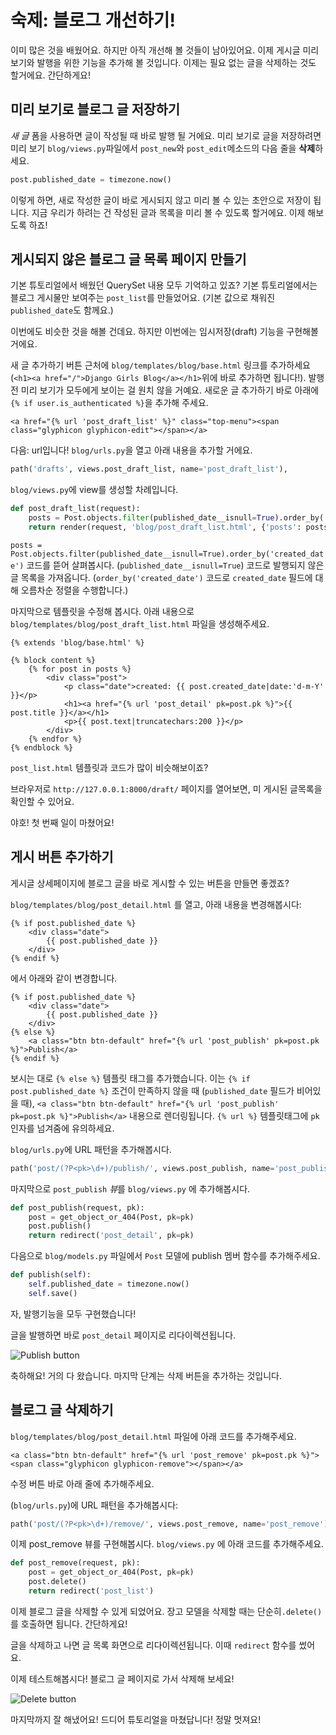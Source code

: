# 숙제: 블로그 개선하기!

이미 많은 것을 배웠어요. 하지만 아직 개선해 볼 것들이 남아있어요. 이제 게시글 미리 보기와 발행을 위한 기능을 추가해 볼 것입니다. 이제는 필요 없는 글을 삭제하는 것도 할거에요. 간단하게요!

## 미리 보기로 블로그 글 저장하기

*새 글* 폼을 사용하면 글이 작성될 때 바로 발행 될 거에요. 미리 보기로 글을 저장하려면 미리 보기 `blog/views.py`파일에서 `post_new`와 `post_edit`메소드의 다음 줄을 **삭제**하세요.

```python
post.published_date = timezone.now()
```

이렇게 하면, 새로 작성한 글이 바로 게시되지 않고 미리 볼 수 있는 초안으로 저장이 됩니다. 지금 우리가 하려는 건 작성된 글과 목록을 미리 볼 수 있도록 할거에요. 이제 해보도록 하죠!

## 게시되지 않은 블로그 글 목록 페이지 만들기

기본 튜토리얼에서 배웠던 QuerySet 내용 모두 기억하고 있죠? 기본 튜토리얼에서는 블로그 게시물만 보여주는 `post_list`를 만들었어요.
(기본 값으로 채워진 `published_date`도 함께요.)

이번에도 비슷한 것을 해볼 건데요. 하지만 이번에는 임시저장(draft) 기능을 구현해볼 거에요.

새 글 추가하기 버튼 근처에 `blog/templates/blog/base.html` 링크를 추가하세요(`<h1><a href="/">Django Girls Blog</a></h1>`위에 바로 추가하면 됩니다!). 발행 전 미리 보기가 모두에게 보이는 걸 원치 않을 거예요. 새로운 글 추가하기 바로 아래에 `{% if user.is_authenticated %}`을 추가해 주세요.

```django
<a href="{% url 'post_draft_list' %}" class="top-menu"><span class="glyphicon glyphicon-edit"></span></a>
```

다음: url입니다! `blog/urls.py`을 열고 아래 내용을 추가할 거에요.

```python
path('drafts', views.post_draft_list, name='post_draft_list'),
```

`blog/views.py`에 view를 생성할 차례입니다.

```python
def post_draft_list(request):
    posts = Post.objects.filter(published_date__isnull=True).order_by('created_date')
    return render(request, 'blog/post_draft_list.html', {'posts': posts})
```

`posts = Post.objects.filter(published_date__isnull=True).order_by('created_date')` 코드를 뜯어 살펴봅시다. (`published_date__isnull=True`) 코드로 발행되지 않은 글 목록을 가져옵니다. (`order_by('created_date')` 코드로 `created_date` 필드에 대해 오름차순 정렬을 수행합니다.)

마지막으로 템플릿을 수정해 봅시다. 아래 내용으로 `blog/templates/blog/post_draft_list.html` 파일을 생성해주세요.

```django
{% extends 'blog/base.html' %}

{% block content %}
    {% for post in posts %}
        <div class="post">
            <p class="date">created: {{ post.created_date|date:'d-m-Y' }}</p>
            <h1><a href="{% url 'post_detail' pk=post.pk %}">{{ post.title }}</a></h1>
            <p>{{ post.text|truncatechars:200 }}</p>
        </div>
    {% endfor %}
{% endblock %}
```

`post_list.html` 템플릿과 코드가 많이 비슷해보이죠?

브라우저로 `http://127.0.0.1:8000/draft/` 페이지를 열어보면, 미 게시된 글목록을 확인할 수 있어요.

야호! 첫 번째 일이 마쳤어요!

## 게시 버튼 추가하기

게시글 상세페이지에 블로그 글을 바로 게시할 수 있는 버튼을 만들면 좋겠죠?

`blog/templates/blog/post_detail.html` 를 열고, 아래 내용을 변경해봅시다:

```django
{% if post.published_date %}
    <div class="date">
        {{ post.published_date }}
    </div>
{% endif %}
```

에서 아래와 같이 변경합니다.

```django
{% if post.published_date %}
    <div class="date">
        {{ post.published_date }}
    </div>
{% else %}
    <a class="btn btn-default" href="{% url 'post_publish' pk=post.pk %}">Publish</a>
{% endif %}
```

보시는 대로 `{% else %}` 템플릿 태그를 추가했습니다. 이는 `{% if post.published_date %}` 조건이 만족하지 않을 때 (`published_date` 필드가 비어있을 때), `<a class="btn btn-default" href="{% url 'post_publish' pk=post.pk %}">Publish</a>` 내용으로 렌더링됩니다. `{% url %}` 템플릿태그에 `pk` 인자를 넘겨줌에 유의하세요.

`blog/urls.py`에 URL 패턴을 추가해봅시다.

```python
path('post/(?P<pk>\d+)/publish/', views.post_publish, name='post_publish'),
```

마지막으로 `post_publish` *뷰*를 `blog/views.py` 에 추가해봅시다.

```python
def post_publish(request, pk):
    post = get_object_or_404(Post, pk=pk)
    post.publish()
    return redirect('post_detail', pk=pk)
```

다음으로 `blog/models.py` 파일에서 `Post` 모델에 publish 멤버 함수를 추가해주세요.

```python
def publish(self):
    self.published_date = timezone.now()
    self.save()
```

자, 발행기능을 모두 구현했습니다!

글을 발행하면 바로 `post_detail` 페이지로 리다이렉션됩니다.

![Publish button](images/publish2.png)

축하해요! 거의 다 왔습니다. 마지막 단계는 삭제 버튼을 추가하는 것입니다.

## 블로그 글 삭제하기

`blog/templates/blog/post_detail.html` 파일에 아래 코드를 추가해주세요.

```django
<a class="btn btn-default" href="{% url 'post_remove' pk=post.pk %}"><span class="glyphicon glyphicon-remove"></span></a>
```

수정 버튼 바로 아래 줄에 추가해주세요.

(`blog/urls.py`)에 URL 패턴을 추가해봅시다:

```python
path('post/(?P<pk>\d+)/remove/', views.post_remove, name='post_remove'),
```

이제 post_remove 뷰를 구현해봅시다. `blog/views.py` 에 아래 코드를 추가해주세요.

```python
def post_remove(request, pk):
    post = get_object_or_404(Post, pk=pk)
    post.delete()
    return redirect('post_list')
```

이제 블로그 글을 삭제할 수 있게 되었어요. 장고 모델을 삭제할 때는 단순히`.delete()`를 호출하면 됩니다. 간단하게요!

글을 삭제하고 나면 글 목록 화면으로 리다이렉션됩니다. 이때 `redirect` 함수를 썼어요.

이제 테스트해봅시다! 블로그 글 페이지로 가서 삭제해 보세요!

![Delete button](images/delete3.png)

마지막까지 잘 해냈어요! 드디어 튜토리얼을 마쳤답니다! 정말 멋져요!
